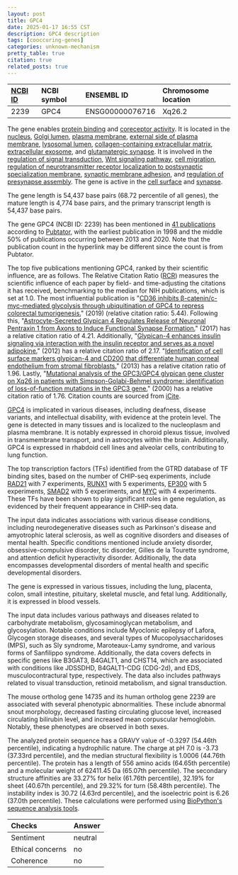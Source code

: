 ```yaml
---
layout: post
title: GPC4
date: 2025-01-17 16:55 CST
description: GPC4 description
tags: [cooccuring-genes]
categories: unknown-mechanism
pretty_table: true
citation: true
related_posts: true
---
```




| [NCBI ID](https://www.ncbi.nlm.nih.gov/gene/2239) | NCBI symbol | ENSEMBL ID | Chromosome location |
| :-------- | :------- | :-------- | :------- |
| 2239  | GPC4 | ENSG00000076716 | Xq26.2  |



The gene enables [protein binding](https://amigo.geneontology.org/amigo/term/GO:0005515) and [coreceptor activity](https://amigo.geneontology.org/amigo/term/GO:0015026). It is located in the [nucleus](https://amigo.geneontology.org/amigo/term/GO:0005634), [Golgi lumen](https://amigo.geneontology.org/amigo/term/GO:0005796), [plasma membrane](https://amigo.geneontology.org/amigo/term/GO:0005886), [external side of plasma membrane](https://amigo.geneontology.org/amigo/term/GO:0009897), [lysosomal lumen](https://amigo.geneontology.org/amigo/term/GO:0043202), [collagen-containing extracellular matrix](https://amigo.geneontology.org/amigo/term/GO:0062023), [extracellular exosome](https://amigo.geneontology.org/amigo/term/GO:0070062), and [glutamatergic synapse](https://amigo.geneontology.org/amigo/term/GO:0098978). It is involved in the [regulation of signal transduction](https://amigo.geneontology.org/amigo/term/GO:0009966), [Wnt signaling pathway](https://amigo.geneontology.org/amigo/term/GO:0016055), [cell migration](https://amigo.geneontology.org/amigo/term/GO:0016477), [regulation of neurotransmitter receptor localization to postsynaptic specialization membrane](https://amigo.geneontology.org/amigo/term/GO:0098696), [synaptic membrane adhesion](https://amigo.geneontology.org/amigo/term/GO:0099560), and [regulation of presynapse assembly](https://amigo.geneontology.org/amigo/term/GO:1905606). The gene is active in the [cell surface](https://amigo.geneontology.org/amigo/term/GO:0009986) and [synapse](https://amigo.geneontology.org/amigo/term/GO:0045202).


The gene length is 54,437 base pairs (68.72 percentile of all genes), the mature length is 4,774 base pairs, and the primary transcript length is 54,437 base pairs.


The gene GPC4 (NCBI ID: 2239) has been mentioned in [41 publications](https://pubmed.ncbi.nlm.nih.gov/?term=%22GPC4%22) according to [Pubtator](https://academic.oup.com/nar/article/47/W1/W587/5494727), with the earliest publication in 1998 and the middle 50% of publications occurring between 2013 and 2020. Note that the publication count in the hyperlink may be different since the count is from Pubtator.


The top five publications mentioning GPC4, ranked by their scientific influence, are as follows. The Relative Citation Ratio ([RCR](https://journals.plos.org/plosbiology/article?id=10.1371/journal.pbio.1002541)) measures the scientific influence of each paper by field- and time-adjusting the citations it has received, benchmarking to the median for NIH publications, which is set at 1.0. The most influential publication is "[CD36 inhibits β-catenin/c-myc-mediated glycolysis through ubiquitination of GPC4 to repress colorectal tumorigenesis.](https://pubmed.ncbi.nlm.nih.gov/31484922)" (2019) (relative citation ratio: 5.44). Following this, "[Astrocyte-Secreted Glypican 4 Regulates Release of Neuronal Pentraxin 1 from Axons to Induce Functional Synapse Formation.](https://pubmed.ncbi.nlm.nih.gov/29024665)" (2017) has a relative citation ratio of 4.21. Additionally, "[Glypican-4 enhances insulin signaling via interaction with the insulin receptor and serves as a novel adipokine.](https://pubmed.ncbi.nlm.nih.gov/22751693)" (2012) has a relative citation ratio of 2.17. "[Identification of cell surface markers glypican-4 and CD200 that differentiate human corneal endothelium from stromal fibroblasts.](https://pubmed.ncbi.nlm.nih.gov/23744997)" (2013) has a relative citation ratio of 1.96. Lastly, "[Mutational analysis of the GPC3/GPC4 glypican gene cluster on Xq26 in patients with Simpson-Golabi-Behmel syndrome: identification of loss-of-function mutations in the GPC3 gene.](https://pubmed.ncbi.nlm.nih.gov/10814714)" (2000) has a relative citation ratio of 1.76. Citation counts are sourced from [iCite](https://icite.od.nih.gov).


[GPC4](https://www.proteinatlas.org/ENSG00000076716-GPC4) is implicated in various diseases, including deafness, disease variants, and intellectual disability, with evidence at the protein level. The gene is detected in many tissues and is localized to the nucleoplasm and plasma membrane. It is notably expressed in choroid plexus tissue, involved in transmembrane transport, and in astrocytes within the brain. Additionally, GPC4 is expressed in rhabdoid cell lines and alveolar cells, contributing to lung function.


The top transcription factors (TFs) identified from the GTRD database of TF binding sites, based on the number of CHIP-seq experiments, include [RAD21](https://www.ncbi.nlm.nih.gov/gene/5885) with 7 experiments, [RUNX1](https://www.ncbi.nlm.nih.gov/gene/861) with 5 experiments, [EP300](https://www.ncbi.nlm.nih.gov/gene/2033) with 5 experiments, [SMAD2](https://www.ncbi.nlm.nih.gov/gene/4087) with 5 experiments, and [MYC](https://www.ncbi.nlm.nih.gov/gene/4609) with 4 experiments. These TFs have been shown to play significant roles in gene regulation, as evidenced by their frequent appearance in CHIP-seq data.



The input data indicates associations with various disease conditions, including neurodegenerative diseases such as Parkinson's disease and amyotrophic lateral sclerosis, as well as cognitive disorders and diseases of mental health. Specific conditions mentioned include anxiety disorder, obsessive-compulsive disorder, tic disorder, Gilles de la Tourette syndrome, and attention deficit hyperactivity disorder. Additionally, the data encompasses developmental disorders of mental health and specific developmental disorders.



The gene is expressed in various tissues, including the lung, placenta, colon, small intestine, pituitary, skeletal muscle, and fetal lung. Additionally, it is expressed in blood vessels.


The input data includes various pathways and diseases related to carbohydrate metabolism, glycosaminoglycan metabolism, and glycosylation. Notable conditions include Myoclonic epilepsy of Lafora, Glycogen storage diseases, and several types of Mucopolysaccharidoses (MPS), such as Sly syndrome, Maroteaux-Lamy syndrome, and various forms of Sanfilippo syndrome. Additionally, the data covers defects in specific genes like B3GAT3, B4GALT1, and CHST14, which are associated with conditions like JDSSDHD, B4GALT1-CDG (CDG-2d), and EDS, musculocontractural type, respectively. The data also includes pathways related to visual transduction, retinoid metabolism, and signal transduction.


The mouse ortholog gene 14735 and its human ortholog gene 2239 are associated with several phenotypic abnormalities. These include abnormal snout morphology, decreased fasting circulating glucose level, increased circulating bilirubin level, and increased mean corpuscular hemoglobin. Notably, these phenotypes are observed in both sexes.


The analyzed protein sequence has a GRAVY value of -0.3297 (54.46th percentile), indicating a hydrophilic nature. The charge at pH 7.0 is -3.73 (37.33rd percentile), and the median structural flexibility is 1.0006 (44.76th percentile). The protein has a length of 556 amino acids (64.65th percentile) and a molecular weight of 62411.45 Da (65.07th percentile). The secondary structure affinities are 33.27% for helix (61.76th percentile), 32.19% for sheet (40.67th percentile), and 29.32% for turn (58.48th percentile). The instability index is 30.72 (4.63rd percentile), and the isoelectric point is 6.26 (37.0th percentile). These calculations were performed using [BioPython's sequence analysis tools](https://biopython.org/docs/1.75/api/Bio.SeqUtils.ProtParam.html).





| Checks    | Answer |
| :-------- | :------- |
| Sentiment  | neutral   |
| Ethical concerns | no     |
| Coherence    | no    |